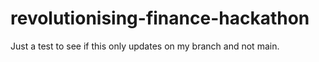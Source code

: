 # revolutionising-finance-hackathon

Just a test to see if this only updates on my branch and not main.